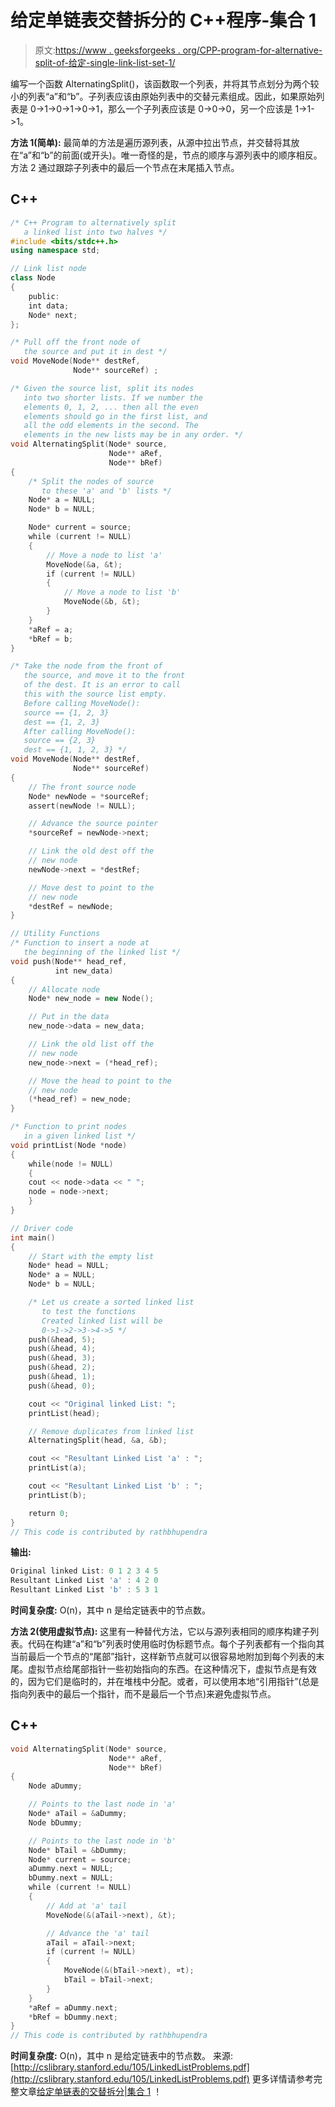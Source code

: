 # 给定单链表交替拆分的 C++程序-集合 1

> 原文:[https://www . geeksforgeeks . org/CPP-program-for-alternative-split-of-给定-single-link-list-set-1/](https://www.geeksforgeeks.org/cpp-program-for-alternating-split-of-a-given-singly-linked-list-set-1/)

编写一个函数 AlternatingSplit()，该函数取一个列表，并将其节点划分为两个较小的列表“a”和“b”。子列表应该由原始列表中的交替元素组成。因此，如果原始列表是 0->1->0->1->0->1，那么一个子列表应该是 0->0->0，另一个应该是 1->1->1。

**方法 1(简单):**
最简单的方法是遍历源列表，从源中拉出节点，并交替将其放在“a”和“b”的前面(或开头)。唯一奇怪的是，节点的顺序与源列表中的顺序相反。方法 2 通过跟踪子列表中的最后一个节点在末尾插入节点。

## C++

```cpp
/* C++ Program to alternatively split
   a linked list into two halves */
#include <bits/stdc++.h>
using namespace std;

// Link list node 
class Node 
{ 
    public:
    int data; 
    Node* next; 
}; 

/* Pull off the front node of
   the source and put it in dest */
void MoveNode(Node** destRef, 
              Node** sourceRef) ; 

/* Given the source list, split its nodes 
   into two shorter lists. If we number the 
   elements 0, 1, 2, ... then all the even 
   elements should go in the first list, and 
   all the odd elements in the second. The 
   elements in the new lists may be in any order. */
void AlternatingSplit(Node* source, 
                      Node** aRef, 
                      Node** bRef) 
{ 
    /* Split the nodes of source 
       to these 'a' and 'b' lists */
    Node* a = NULL; 
    Node* b = NULL; 

    Node* current = source; 
    while (current != NULL) 
    { 
        // Move a node to list 'a'
        MoveNode(&a, &t); 
        if (current != NULL) 
        { 
            // Move a node to list 'b' 
            MoveNode(&b, &t); 
        } 
    } 
    *aRef = a; 
    *bRef = b; 
} 

/* Take the node from the front of
   the source, and move it to the front
   of the dest. It is an error to call
   this with the source list empty.     
   Before calling MoveNode(): 
   source == {1, 2, 3} 
   dest == {1, 2, 3} 
   After calling MoveNode(): 
   source == {2, 3}     
   dest == {1, 1, 2, 3} */
void MoveNode(Node** destRef, 
              Node** sourceRef) 
{ 
    // The front source node 
    Node* newNode = *sourceRef; 
    assert(newNode != NULL); 

    // Advance the source pointer 
    *sourceRef = newNode->next; 

    // Link the old dest off the 
    // new node 
    newNode->next = *destRef; 

    // Move dest to point to the 
    // new node 
    *destRef = newNode; 
} 

// Utility Functions
/* Function to insert a node at 
   the beginning of the linked list */
void push(Node** head_ref, 
          int new_data) 
{ 
    // Allocate node 
    Node* new_node = new Node();

    // Put in the data 
    new_node->data = new_data; 

    // Link the old list off the 
    // new node 
    new_node->next = (*head_ref);     

    // Move the head to point to the 
    // new node 
    (*head_ref) = new_node; 
} 

/* Function to print nodes
   in a given linked list */
void printList(Node *node) 
{ 
    while(node != NULL) 
    { 
    cout << node->data << " "; 
    node = node->next; 
    } 
} 

// Driver code
int main() 
{ 
    // Start with the empty list 
    Node* head = NULL; 
    Node* a = NULL; 
    Node* b = NULL; 

    /* Let us create a sorted linked list 
       to test the functions 
       Created linked list will be 
       0->1->2->3->4->5 */
    push(&head, 5); 
    push(&head, 4); 
    push(&head, 3); 
    push(&head, 2); 
    push(&head, 1);                                 
    push(&head, 0); 

    cout << "Original linked List: "; 
    printList(head); 

    // Remove duplicates from linked list 
    AlternatingSplit(head, &a, &b); 

    cout << "Resultant Linked List 'a' : "; 
    printList(a);         

    cout << "Resultant Linked List 'b' : "; 
    printList(b);         

    return 0; 
} 
// This code is contributed by rathbhupendra
```

**输出:**

```cpp
Original linked List: 0 1 2 3 4 5 
Resultant Linked List 'a' : 4 2 0 
Resultant Linked List 'b' : 5 3 1
```

**时间复杂度:** O(n)，其中 n 是给定链表中的节点数。

**方法 2(使用虚拟节点):**
这里有一种替代方法，它以与源列表相同的顺序构建子列表。代码在构建“a”和“b”列表时使用临时伪标题节点。每个子列表都有一个指向其当前最后一个节点的“尾部”指针，这样新节点就可以很容易地附加到每个列表的末尾。虚拟节点给尾部指针一些初始指向的东西。在这种情况下，虚拟节点是有效的，因为它们是临时的，并在堆栈中分配。或者，可以使用本地“引用指针”(总是指向列表中的最后一个指针，而不是最后一个节点)来避免虚拟节点。

## C++

```cpp
void AlternatingSplit(Node* source, 
                      Node** aRef, 
                      Node** bRef) 
{ 
    Node aDummy; 

    // Points to the last node in 'a' 
    Node* aTail = &aDummy; 
    Node bDummy; 

    // Points to the last node in 'b' 
    Node* bTail = &bDummy; 
    Node* current = source; 
    aDummy.next = NULL; 
    bDummy.next = NULL; 
    while (current != NULL) 
    { 
        // Add at 'a' tail 
        MoveNode(&(aTail->next), &t);

        // Advance the 'a' tail 
        aTail = aTail->next; 
        if (current != NULL) 
        { 
            MoveNode(&(bTail->next), ¤t); 
            bTail = bTail->next; 
        } 
    } 
    *aRef = aDummy.next; 
    *bRef = bDummy.next; 
} 
// This code is contributed by rathbhupendra
```

**时间复杂度:** O(n)，其中 n 是给定链表中的节点数。
来源:[http://cslibrary.stanford.edu/105/LinkedListProblems.pdf](http://cslibrary.stanford.edu/105/LinkedListProblems.pdf)
更多详情请参考完整文章[给定单链表的交替拆分|集合 1](https://www.geeksforgeeks.org/alternating-split-of-a-given-singly-linked-list/) ！